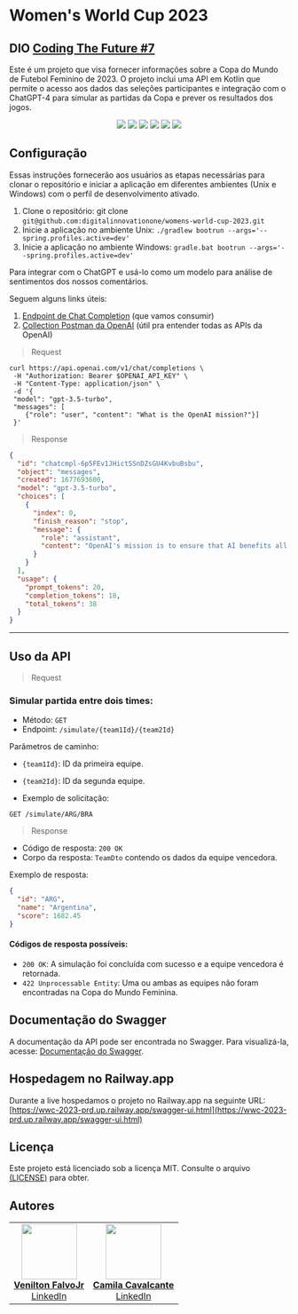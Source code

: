 # Women's World Cup 2023

## DIO [Coding The Future #7](https://web.dio.me/lives/coding-the-future-7)

Este é um projeto que visa fornecer informações sobre a Copa do Mundo de Futebol Feminino de 2023. O projeto inclui uma API em Kotlin que permite o acesso aos dados das seleções participantes e integração com o ChatGPT-4 para simular as partidas da Copa e prever os resultados dos jogos.

<p align="center">
     <a alt="Java">
        <img src="https://img.shields.io/badge/Java-v17-blue.svg" />
    </a>
     <a alt="Kotlin">
        <img src="https://img.shields.io/badge/Kotlin-v1.8.22-purple.svg" />
    </a>
    <a alt="Spring Boot">
        <img src="https://img.shields.io/badge/Spring%20Boot-v3.1.1-brightgreen.svg" />
    </a>
    <a alt="Spring Cloud">
        <img src="https://img.shields.io/badge/Spring%20Cloud-v4.0.3-brightgreen.svg" />
    </a>
    <a alt="Gradle">
        <img src="https://img.shields.io/badge/Gradle-v7.6-lightgreen.svg" />
    </a>
    <a alt="H2">
        <img src="https://img.shields.io/badge/H2-v2.1.214-darkblue.svg" />
    </a>
</p>

## Configuração

Essas instruções fornecerão aos usuários as etapas necessárias para clonar o repositório e iniciar a aplicação em
diferentes ambientes (Unix e Windows) com o perfil de desenvolvimento ativado.

1. Clone o repositório: git clone `git@github.com:digitalinnovationone/womens-world-cup-2023.git`
2. Inicie a aplicação no ambiente Unix: `./gradlew bootrun --args='--spring.profiles.active=dev'`
3. Inicie a aplicação no ambiente Windows: `gradle.bat bootrun --args='--spring.profiles.active=dev'`

Para integrar com o ChatGPT e usá-lo como um modelo para análise de sentimentos dos nossos comentários.

Seguem alguns links úteis:

1. [Endpoint de Chat Completion](https://platform.openai.com/docs/api-reference/chat/create) (que vamos consumir)
2. [Collection Postman da OpenAI](https://www.postman.com/devrel/workspace/openai/documentation/13183464-90abb798-cb85-43cb-ba3a-ae7941e968da) (útil pra entender todas as APIs da OpenAI)

> Request

```
curl https://api.openai.com/v1/chat/completions \
 -H "Authorization: Bearer $OPENAI_API_KEY" \
 -H "Content-Type: application/json" \
 -d '{
 "model": "gpt-3.5-turbo",
 "messages": [
    {"role": "user", "content": "What is the OpenAI mission?"}] 
 }'
```

> Response

```json
{
  "id": "chatcmpl-6p5FEv1JHictSSnDZsGU4KvbuBsbu",
  "object": "messages",
  "created": 1677693600,
  "model": "gpt-3.5-turbo",
  "choices": [
    {
      "index": 0,
      "finish_reason": "stop",
      "message": {
        "role": "assistant",
        "content": "OpenAI's mission is to ensure that AI benefits all of humanity."
      }
    }
  ],
  "usage": {
    "prompt_tokens": 20,
    "completion_tokens": 18,
    "total_tokens": 38
  }
}
```
---

## Uso da API

> Request

### Simular partida entre dois times:

- Método: `GET`
- Endpoint: `/simulate/{team1Id}/{team2Id}`

Parâmetros de caminho:
- `{team1Id}`: ID da primeira equipe.
- `{team2Id}`: ID da segunda equipe.

- Exemplo de solicitação:

```http
GET /simulate/ARG/BRA
```

> Response

- Código de resposta: `200 OK`
- Corpo da resposta: `TeamDto` contendo os dados da equipe vencedora.

Exemplo de resposta:

```json
{
  "id": "ARG",
  "name": "Argentina",
  "score": 1682.45
}
```

#### Códigos de resposta possíveis:

- `200 OK`: A simulação foi concluída com sucesso e a equipe vencedora é retornada.
- `422 Unprocessable Entity`: Uma ou ambas as equipes não foram encontradas na Copa do Mundo Feminina.

## Documentação do Swagger

A documentação da API pode ser encontrada no Swagger. Para visualizá-la,
acesse: [Documentação do Swagger](http://localhost:8080/swagger-ui/index.html#/).

## Hospedagem no Railway.app

Durante a live hospedamos o projeto no Railway.app na seguinte URL: 
[https://wwc-2023-prd.up.railway.app/swagger-ui.html](https://wwc-2023-prd.up.railway.app/swagger-ui.html)

## Licença

Este projeto está licenciado sob a licença MIT. Consulte o
arquivo <a href="https://github.com/digitalinnovationone/womens-world-cup-2023/blob/main/LICENSE.md">(LICENSE)</a> para obter.

## Autores

<table>
  <tr>
    <td align="center"><a href="https://github.com/falvojr"><img src="https://avatars.githubusercontent.com/u/730492?v=4&s=100" width="100px;" alt=""/><br/><strong>Venilton FalvoJr</strong></a><br/><a href="https://www.linkedin.com/in/falvojr/">LinkedIn</a></td>
    <td align="center"><a href="https://github.com/cami-la"><img src="https://avatars.githubusercontent.com/u/64323124?v=4&s=100" width="100px;" alt=""/><br/><strong>Camila Cavalcante</strong></a><br/><a href="https://www.linkedin.com/in/cami-la/">LinkedIn</a></td>
  </tr>
</table>
